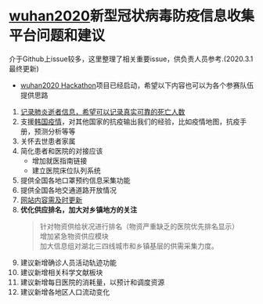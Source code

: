 # [wuhan2020](https://github.com/wuhan2020/wuhan2020)新型冠状病毒防疫信息收集平台问题和建议

介于Github上issue较多，这里整理了相关重要issue，供负责人员参考.(2020.3.1最终更新)

* [wuhan2020 Hackathon](https://github.com/wuhan2020/Hackathon)项目已经启动，希望以下内容也可以为各个参赛队伍提供思路

1. [记录肺炎逝者信息，希望可以记录真实可靠的死亡人数](jilufeiyan.com)
2. 支援[韩国疫情](https://github.com/soorichu/coronako)，对其他国家的抗疫输出我们的经验，比如疫情地图，抗疫手册，预测分析等等
3. 关怀去世患者家属
4. 简化患者和医院的对接应该
   - 增加就医指南链接
   - 建立医院床位队列系统
5. 提供全国各地口罩预约信息采集功能
6. 提供全国各地交通道路开放情况
7. [网站内容需及时更新](https://wh.opensource-service.cn/#/live_map)
8. **优化供应排名，加大对乡镇地方的关注**
   > 针对物资供给状况进行排名（物资严重缺乏的医院优先排名显示）  
   > 增加紧急物资供应模块  
   > 加大信息组对湖北三四线城市和乡镇基层的供需采集力度。  
9. 建议新增确诊人员活动轨迹功能
10. 建议新增相关科学文献板块
11. 建议新增每日医院的消耗量，以预计和调度资源
12. 建议新增各地区人口流动变化